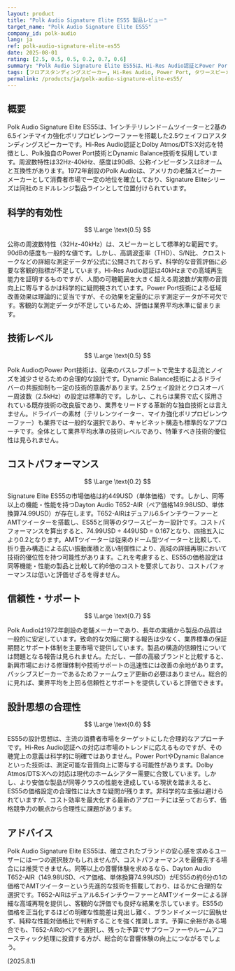 ```yaml
---
layout: product
title: "Polk Audio Signature Elite ES55 製品レビュー"
target_name: "Polk Audio Signature Elite ES55"
company_id: polk-audio
lang: ja
ref: polk-audio-signature-elite-es55
date: 2025-08-01
rating: [2.5, 0.5, 0.5, 0.2, 0.7, 0.6]
summary: "Polk Audio Signature Elite ES55は、Hi-Res Audio認証とPower Port技術を搭載したフロアスタンディングスピーカーですが、449USD（単体）の価格に対し、約6分の1の価格（単体換算74.99USD）で入手可能なDayton Audio T652-AIRという同等以上の性能を持つ代替品が存在するため、コストパフォーマンスに課題があります。"
tags: [フロアスタンディングスピーカー, Hi-Res Audio, Power Port, タワースピーカー, Polk Audio]
permalink: /products/ja/polk-audio-signature-elite-es55/
---
```


## 概要

Polk Audio Signature Elite ES55は、1インチテリレンドームツイーターと2基の6.5インチマイカ強化ポリプロピレンウーファーを搭載した2.5ウェイフロアスタンディングスピーカーです。Hi-Res Audio認証とDolby Atmos/DTS:X対応を特徴とし、Polk独自のPower Port技術とDynamic Balance技術を採用しています。周波数特性は32Hz-40kHz、感度は90dB、公称インピーダンスは8オームと互換性があります。1972年創設のPolk Audioは、アメリカの老舗スピーカーメーカーとして消費者市場で一定の地位を確立しており、Signature Eliteシリーズは同社のミドルレンジ製品ラインとして位置付けられています。

## 科学的有効性

$$ \Large \text{0.5} $$

公称の周波数特性（32Hz-40kHz）は、スピーカーとして標準的な範囲です。90dBの感度も一般的な値です。しかし、高調波歪率（THD）、S/N比、クロストークなどの詳細な測定データが公式に公開されておらず、科学的な音質評価に必要な客観的指標が不足しています。Hi-Res Audio認証は40kHzまでの高域再生能力を証明するものですが、人間の可聴範囲を大きく超える周波数が実際の音質向上に寄与するかは科学的に疑問視されています。Power Port技術による低域改善効果は理論的に妥当ですが、その効果を定量的に示す測定データが不可欠です。客観的な測定データが不足しているため、評価は業界平均水準に留まります。

## 技術レベル

$$ \Large \text{0.5} $$

Polk AudioのPower Port技術は、従来のバスレフポートで発生する乱流とノイズを減少させるための合理的な設計です。Dynamic Balance技術によるドライバーの共振抑制も一定の技術的意義があります。2.5ウェイ設計とクロスオーバー周波数（2.5kHz）の設定は標準的です。しかし、これらは業界で広く採用されている既存技術の改良版であり、業界をリードする革新的な独自技術とは言えません。ドライバーの素材（テリレンツイーター、マイカ強化ポリプロピレンウーファー）も業界では一般的な選択であり、キャビネット構造も標準的なアプローチです。全体として業界平均水準の技術レベルであり、特筆すべき技術的優位性は見られません。

## コストパフォーマンス

$$ \Large \text{0.2} $$

Signature Elite ES55の市場価格は約449USD（単体価格）です。しかし、同等以上の機能・性能を持つDayton Audio T652-AIR（ペア価格149.98USD、単体換算74.99USD）が存在します。T652-AIRはデュアル6.5インチウーファーとAMTツイーターを搭載し、ES55と同等のタワースピーカー設計です。コストパフォーマンスを算出すると、74.99USD ÷ 449USD = 0.167となり、四捨五入により0.2となります。AMTツイーターは従来のドーム型ツイーターと比較して、折り畳み構造による広い振動面積と高い制御性により、高域の詳細再現において技術的優位性を持つ可能性があります。これを考慮すると、ES55の価格設定は同等機能・性能の製品と比較して約6倍のコストを要求しており、コストパフォーマンスは低いと評価せざるを得ません。

## 信頼性・サポート

$$ \Large \text{0.7} $$

Polk Audioは1972年創設の老舗メーカーであり、長年の実績から製品の品質は一般的に安定しています。致命的な欠陥に関する報告は少なく、業界標準の保証期間とサポート体制を主要市場で提供しています。製品の構造的信頼性については問題となる報告は見られません。ただし、一部の高級ブランドと比較すると、新興市場における修理体制や技術サポートの迅速性には改善の余地があります。パッシブスピーカーであるためファームウェア更新の必要はありません。総合的に見れば、業界平均を上回る信頼性とサポートを提供していると評価できます。

## 設計思想の合理性

$$ \Large \text{0.6} $$

ES55の設計思想は、主流の消費者市場をターゲットにした合理的なアプローチです。Hi-Res Audio認証への対応は市場のトレンドに応えるものですが、その聴覚上の意義は科学的に明確ではありません。Power PortやDynamic Balanceといった技術は、測定可能な音質向上に寄与する可能性があります。Dolby Atmos/DTS:Xへの対応は現代のホームシアター需要に合致しています。しかし、より安価な製品が同等クラスの性能を達成している現状を踏まえると、ES55の価格設定の合理性には大きな疑問が残ります。非科学的な主張は避けられていますが、コスト効率を最大化する最新のアプローチには至っておらず、価格競争力の観点から合理性に課題があります。

## アドバイス

Polk Audio Signature Elite ES55は、確立されたブランドの安心感を求めるユーザーには一つの選択肢かもしれませんが、コストパフォーマンスを最優先する場合には推奨できません。同等以上の音響体験を求めるなら、Dayton Audio T652-AIR（149.98USD、ペア価格、単体換算74.99USD）がES55の約6分の1の価格でAMTツイーターという先進的な技術を搭載しており、はるかに合理的な選択です。T652-AIRはデュアル6.5インチウーファーとAMTツイーターによる詳細な高域再現を提供し、客観的な評価でも良好な結果を示しています。ES55の価格を正当化するほどの明確な性能差は見出し難く、ブランドイメージに固執せず、純粋な性能対価格比で判断することを強く推奨します。予算に余裕がある場合でも、T652-AIRのペアを選択し、残った予算でサブウーファーやルームアコースティック処理に投資する方が、総合的な音響体験の向上につながるでしょう。

(2025.8.1)
